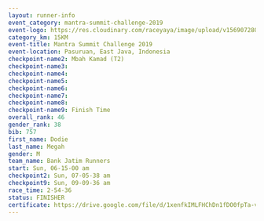 ```yaml
---
layout: runner-info 
event_category: mantra-summit-challenge-2019 
event-logo: https://res.cloudinary.com/raceyaya/image/upload/v1569072809/logo/mantra-image_segrbx.jpg
category_km: 15KM 
event-title: Mantra Summit Challenge 2019 
event-location: Pasuruan, East Java, Indonesia 
checkpoint-name2: Mbah Kamad (T2) 
checkpoint-name3: 
checkpoint-name4: 
checkpoint-name5: 
checkpoint-name6: 
checkpoint-name7: 
checkpoint-name8: 
checkpoint-name9: Finish Time
overall_rank: 46
gender_rank: 38
bib: 757
first_name: Dodie
last_name: Megah
gender: M
team_name: Bank Jatim Runners
start: Sun, 06-15-00 am
checkpoint2: Sun, 07-05-38 am
checkpoint9: Sun, 09-09-36 am
race_time: 2-54-36
status: FINISHER
certificate: https://drive.google.com/file/d/1xenfkIMLFHChDn1fDO0fpTa-v4NxRT-L/view?usp=sharing
---
```

